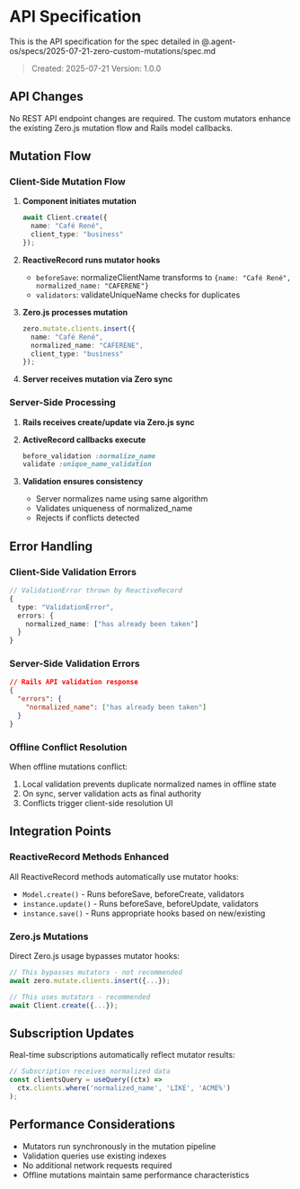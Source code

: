 # API Specification

This is the API specification for the spec detailed in @.agent-os/specs/2025-07-21-zero-custom-mutations/spec.md

> Created: 2025-07-21
> Version: 1.0.0

## API Changes

No REST API endpoint changes are required. The custom mutators enhance the existing Zero.js mutation flow and Rails model callbacks.

## Mutation Flow

### Client-Side Mutation Flow

1. **Component initiates mutation**
   ```typescript
   await Client.create({
     name: "Café René",
     client_type: "business"
   });
   ```

2. **ReactiveRecord runs mutator hooks**
   - `beforeSave`: normalizeClientName transforms to `{name: "Café René", normalized_name: "CAFERENE"}`
   - `validators`: validateUniqueName checks for duplicates

3. **Zero.js processes mutation**
   ```typescript
   zero.mutate.clients.insert({
     name: "Café René",
     normalized_name: "CAFERENE",
     client_type: "business"
   });
   ```

4. **Server receives mutation via Zero sync**

### Server-Side Processing

1. **Rails receives create/update via Zero.js sync**

2. **ActiveRecord callbacks execute**
   ```ruby
   before_validation :normalize_name
   validate :unique_name_validation
   ```

3. **Validation ensures consistency**
   - Server normalizes name using same algorithm
   - Validates uniqueness of normalized_name
   - Rejects if conflicts detected

## Error Handling

### Client-Side Validation Errors
```typescript
// ValidationError thrown by ReactiveRecord
{
  type: "ValidationError",
  errors: {
    normalized_name: ["has already been taken"]
  }
}
```

### Server-Side Validation Errors
```json
// Rails API validation response
{
  "errors": {
    "normalized_name": ["has already been taken"]
  }
}
```

### Offline Conflict Resolution

When offline mutations conflict:
1. Local validation prevents duplicate normalized names in offline state
2. On sync, server validation acts as final authority
3. Conflicts trigger client-side resolution UI

## Integration Points

### ReactiveRecord Methods Enhanced

All ReactiveRecord methods automatically use mutator hooks:
- `Model.create()` - Runs beforeSave, beforeCreate, validators
- `instance.update()` - Runs beforeSave, beforeUpdate, validators  
- `instance.save()` - Runs appropriate hooks based on new/existing

### Zero.js Mutations

Direct Zero.js usage bypasses mutator hooks:
```typescript
// This bypasses mutators - not recommended
await zero.mutate.clients.insert({...});

// This uses mutators - recommended
await Client.create({...});
```

## Subscription Updates

Real-time subscriptions automatically reflect mutator results:
```typescript
// Subscription receives normalized data
const clientsQuery = useQuery((ctx) => 
  ctx.clients.where('normalized_name', 'LIKE', 'ACME%')
);
```

## Performance Considerations

- Mutators run synchronously in the mutation pipeline
- Validation queries use existing indexes
- No additional network requests required
- Offline mutations maintain same performance characteristics